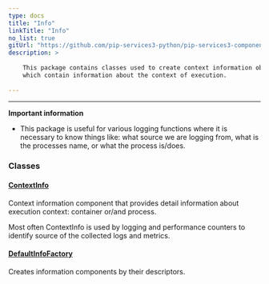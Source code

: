 ```yaml
---
type: docs
title: "Info"
linkTitle: "Info"
no_list: true
gitUrl: "https://github.com/pip-services3-python/pip-services3-components-python"
description: >
   
    This package contains classes used to create context information objects, 
    which contain information about the context of execution.
    
---
```

---

**Important information**
- This package is useful for various logging functions where it is necessary to know things like: what source we are logging from, what is 
    the processes name, or what the process is/does. 

<div class="module-body"> 

### Classes

#### [ContextInfo](context_info)
Context information component that provides detail information
about execution context: container or/and process.

Most often ContextInfo is used by logging and performance counters
to identify source of the collected logs and metrics.


#### [DefaultInfoFactory](default_info_factory)
Creates information components by their descriptors.

</div>
